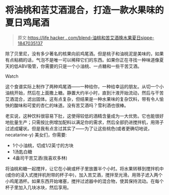 # 将油桃和苦艾酒混合，打造一款水果味的夏日鸡尾酒

> 原文:[https://life hacker . com/blend-油桃和苦艾酒换水果夏日sippe-1847035137](https://lifehacker.com/blend-nectarines-and-vermouth-for-a-fruity-summer-sippe-1847035137)

除了贝里尼，没有多少著名的核果向前鸡尾酒。但是桃子和油桃泥是美味的，如果有点粘稠的话，气泡不是唯一可以稀释它们的东西。如果你正在寻找一种味道像夏天的低ABV吸管，你需要的只是一个小油桃、一点糖和一些干苦艾酒。

Watch

这个食谱实际上制作了两种鸡尾酒——一种给你，一种给幸运的朋友。从切一个小油桃开始，然后在上面撒上糖。静置大约半小时，直到汁液开始流动，然后与干苦艾酒混合，滤出固体。这有点复杂，但结果是一种水果味的复杂饮料，带有令人愉快的酸味和可爱的杏仁的味道。没有苦艾酒吗？雪利酒也很棒。

老实说，这种饮料很容易下肚，这使得较低的酒精含量成为一大优势。它也能很好地批量生产；只需按比例增加配料以满足你的需求，然后全部扔进搅拌机，用筛子过滤成罐状。但是我有点言过其实了——为了让这些桃色(或者更确切地说， necatarine-y) 美女们，你需要:

*   1个小油桃，切成1/2英寸的方块
*   1汤匙白糖
*   4盎司干苦艾酒(我喜欢多林)

将油桃和糖一起搅拌，让它在小碗或杯子里放置半个小时。将水果转移到搅拌机中(或你的浸入式搅拌机附带的杯子中)，加入苦艾酒，搅拌至光滑。用筛子滤入两个小鸡尾酒杯。如果东西开始堵塞，搅拌过滤器中的混合物，使其保持流动。在每个杯子里加入几块冰块，然后享用。